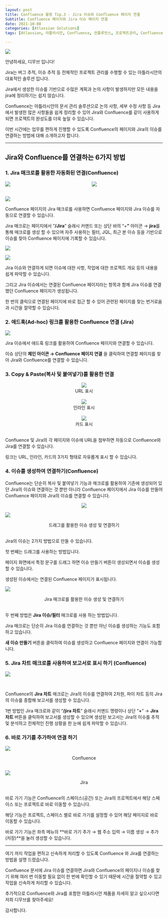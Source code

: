 ```yaml
---
layout: post
title: Confluence 활용 Tip.3 - Jira 이슈와 Confluence 페이지 연결
Subtitle: Confluence 페이지와 Jira 이슈 페이지 연결
date: 2021-10-08
categories: [Atlassian Solutions]
tags: [Atlassian, 아틀라시안, Confluence, 컨플루언스, 프로젝트관리, Confluence 활용, KMS, 문서관리, 협업솔루션, 협업도구, 지라, Jira]

---
```




![](https://blog.dmove.kr/assets/images/banners/Jira-Confluence-Connect/1.png)



안녕하세요, 디무브 입니다!

 

Jira는  버그 추적, 이슈 추적 등 전체적인 프로젝트 관리를 수행할 수 있는 아틀라시안의 대표적인 솔루션 입니다.  

Jira에서 생성한 이슈를 기반으로 수많은 계획과 논의 사항이 발생하지만 모든 내용을 jira에 정리하기는 쉽지 않습니다.

Confluence는 아틀라시안의 문서 관리 솔루션으로 논의 사항, 세부 수정 사항 등 Jira에서 발생한 많은 사항들을 쉽게 정리할 수 있어 Jira와 Confluence를 같이 사용하게 되면 프로젝트의 완성도를 더욱 높일 수 있습니다. 

이번 시간에는 업무를 편하게 진행할 수 있도록 Confluence의 페이지와 Jira의 이슈를 연결하는 방법에 대해 소개하고자 합니다. 



---



## Jira와 Confluence를 연결하는 6가지 방법

 

### 1. Jira 매크로를 활용한 자동화된 연결(Confluence)



<div style="width:45%; float:left; margin-right : 10%;"><img src="https://blog.dmove.kr/assets/images/banners/Jira-Confluence-Connect/2.png"></div><div style="width:45%;float:right;"><img src="https://blog.dmove.kr/assets/images/banners/Jira-Confluence-Connect/3.png"></div><div style="clear:both;"></div>



<br/>

![](https://blog.dmove.kr/assets/images/banners/Jira-Confluence-Connect/4.png)





Confluence 페이지의 Jira 매크로를 사용하면 Confluence 페이지와 Jira 이슈를 자동으로 연결할 수 있습니다. 

Jira 매크로는 페이지에서 “**/Jira**” 슬래시 커맨드 또는 상단 바의 “+**”** 아이콘 → **jira**를 통해 매크로를 생성 할 수 있으며 자주 사용하는 필터, JQL, 최근 본 이슈 등을 기반으로 이슈를 찾아 Confluence 페이지에 기록할 수 있습니다. 

 



![](https://blog.dmove.kr/assets/images/banners/Jira-Confluence-Connect/5.png)

![](https://blog.dmove.kr/assets/images/banners/Jira-Confluence-Connect/6.png)



Jira 이슈와 연결하게 되면 이슈에 대한 사항, 작업에 대한 프로젝트 개요 등의 내용을 쉽게 파악할 수 있습니다. 

그리고 Jira 이슈에서는 연결된 Confluence 페이지라는 항목과 함께  Jira 이슈를 연결했던 Confluence  페이지가 생성됩니다. 

한 번의 클릭으로 연결된 페이지에 바로 접근 할 수 있어 관련된 페이지를 찾는 번거로움과 시간을 절약할 수 있습니다.



### 2. 애드훅(Ad-hoc) 링크를 활용한 Confluence 연결 (Jira)



![](https://blog.dmove.kr/assets/images/banners/Jira-Confluence-Connect/7.png)



Jira 이슈에서 애드훅 링크를 활용하여 Confluence 페이지와 연결할 수 있습니다.  

이슈 상단의 **체인 아이콘 → Confluence 페이지 연결** 을 클릭하여 연결할 페이지를 찾아 Jira와 Confluence를 연결할 수 있습니다.



### 3. Copy & Paste(복사 및 붙여넣기)를 활용한 연결



<center><img src="https://blog.dmove.kr/assets/images/banners/Jira-Confluence-Connect/8.png" style="max-width:400px;"></center>

<center>URL 표시</center>

<br/>



<center><img src="https://blog.dmove.kr/assets/images/banners/Jira-Confluence-Connect/9.png" style="max-width:400px;"></center>

<center>인라인 표시</center>

<br/>

<center><img src="https://blog.dmove.kr/assets/images/banners/Jira-Confluence-Connect/10.png" style="max-width:500px;"></center>



<center>카드 표시</center>

<br/>

Confluence 및 Jira의 각 페이지와 이슈에 URL을 첨부하면 자동으로 Confluence와 Jira를 연결할 수 있습니다.  

링크는 URL, 인라인, 카드의 3가지 형태로 자유롭게 표시 할 수 있습니다.



### 4. 이슈를 생성하여 연결하기(Confluence)



Confluence는 단순히 복사 및 붙여넣기 기능과 매크로를 활용하여 기존에 생성되어 있던 Jira의 이슈와 연결하는 것 뿐만 아니라 Confluence  페이지에서 Jira 이슈를 만들어 Confluence 페이지와 Jira의 이슈를 연결할 수 있습니다.



<center><img src="https://blog.dmove.kr/assets/images/banners/Jira-Confluence-Connect/11.png" ></center>



![](https://blog.dmove.kr/assets/images/banners/Jira-Confluence-Connect/19.png)

<center>드래그를 활용한 이슈 생성 및 연결하기</center>

<br/>

Jira의 이슈는 2가지 방법으로 만들 수 있습니다. 

첫 번째는 드래그를 사용하는 방법입니다. 

페이지 화면에서 특정 문구를 드래그 하면 이슈 만들기 버튼이 생성되면서 이슈를 생성할 수 있습니다. 

생성된 이슈에서는 연결된 Confluence 페이지가 표시됩니다.



![](https://blog.dmove.kr/assets/images/banners/Jira-Confluence-Connect/20.png)

<center>Jira 매크로를 활용한 이슈 생성 및 연결하기</center>

<br/>

두 번째 방법은 **Jira 이슈/필터** 매크로를 사용 하는 방법입니다.

Jira 매크로는 단순히 Jira 이슈를 연결하는 것 뿐만 아닌 이슈를 생성하는 기능도 포함하고 있습니다.  

**새 이슈 만들기** 버튼을 클릭하여 이슈를 생성하고 Confluence 페이지와 연결이 가능합니다.

### 5. Jira 차트 매크로를 사용하여 보고서로 표시 하기 (Confluence)



![](https://blog.dmove.kr/assets/images/banners/Jira-Confluence-Connect/16.png)



<br/>

Confluence의 **Jira 차트** 매크로는 Jira의 이슈를 연결하여 2차원, 파이 차트 등의 Jira의 이슈를 종합해 보고서를 생성할 수 있습니다. 

1번 방법인 Jira 매크로와 같이 “**/jira 차트**” 슬래시 커맨드 명령이나 상단 “**+**” → **Jira 차트** 버튼을 클릭하여 보고서를 생성할 수 있으며 생성된 보고서는 Jira의 이슈를 추적 및 분석하고 전체적인 진행 상황을 한 눈에 쉽게 파악할 수 있습니다. 

 

### 6. 바로 가기를 추가하여 연결 하기



![](https://blog.dmove.kr/assets/images/banners/Jira-Confluence-Connect/17.png)

<center>Confluence</center>

<br/>

![](https://blog.dmove.kr/assets/images/banners/Jira-Confluence-Connect/18.png)

<center>Jira</center>

<br/>

바로 가기 기능은 Confluence의 스페이스(공간) 또는 Jira의 프로젝트에서 해당 스페이스 또는 프로젝트로 바로 이동할 수 있습니다. 

해당 기능은 프로젝트, 스페이스 별로 바로 가기를 설정할 수 있어 해당 페이지로 바로 이동할 수 있습니다.  

바로 가기 기능은  좌측 메뉴의 **바로 가기 추가 → 웹 주소 입력 → 이름 생성 → 추가(저장)**을 눌러 생성할 수 있습니다.

------

여기 까지 작업을 편하고 신속하게 처리할 수 있도록 Confluence 와 Jira를 연결하는 방법을 설명 드렸습니다.

Confluence 문서에 Jira 이슈를 연결하면  Jira와 Confluence의 페이지나 이슈를 찾기 위해 여러 번 이동할 필요 없이 한 번에 확인할 수 있기 때문에 시간을 절약할 수 있고 작업을 신속하게 처리할 수 있습니다. 

추가적으로 Confluence와 Jira를 포함한 아틀라시안 제품을 자세히 알고 싶으시다면 저희 디무브를 찾아주세요!

감사합니다.
